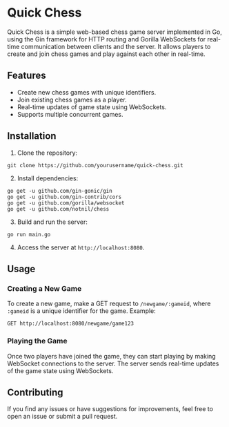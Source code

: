 # Quick Chess

Quick Chess is a simple web-based chess game server implemented in Go, using the Gin framework for HTTP routing and Gorilla WebSockets for real-time communication between clients and the server. It allows players to create and join chess games and play against each other in real-time.

## Features

- Create new chess games with unique identifiers.
- Join existing chess games as a player.
- Real-time updates of game state using WebSockets.
- Supports multiple concurrent games.

## Installation

1. Clone the repository:
```
git clone https://github.com/yourusername/quick-chess.git
```
2. Install dependencies: 
```
go get -u github.com/gin-gonic/gin
go get -u github.com/gin-contrib/cors
go get -u github.com/gorilla/websocket
go get -u github.com/notnil/chess
```
3. Build and run the server:
```
go run main.go
```

4. Access the server at `http://localhost:8080`.

## Usage

### Creating a New Game

To create a new game, make a GET request to `/newgame/:gameid`, where `:gameid` is a unique identifier for the game. Example:

```
GET http://localhost:8080/newgame/game123
```

### Playing the Game

Once two players have joined the game, they can start playing by making WebSocket connections to the server. The server sends real-time updates of the game state using WebSockets.

## Contributing

If you find any issues or have suggestions for improvements, feel free to open an issue or submit a pull request.

